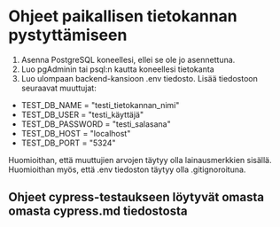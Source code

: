 # Ohjeet paikallisen tietokannan pystyttämiseen

1. Asenna PostgreSQL koneellesi, ellei se ole jo asennettuna.
2. Luo pgAdminin tai psql:n kautta koneellesi tietokanta
3. Luo ulompaan backend-kansioon .env tiedosto. Lisää tiedostoon seuraavat muuttujat: 

- TEST_DB_NAME = "testi_tietokannan_nimi"
- TEST_DB_USER = "testi_käyttäjä"
- TEST_DB_PASSWORD = "testi_salasana"
- TEST_DB_HOST = "localhost"
- TEST_DB_PORT = "5324"

Huomioithan, että muuttujien arvojen täytyy olla lainausmerkkien sisällä.
Huomioithan myös, että .env tiedoston täytyy olla .gitignoroituna.

## Ohjeet cypress-testaukseen löytyvät omasta omasta cypress.md tiedostosta
